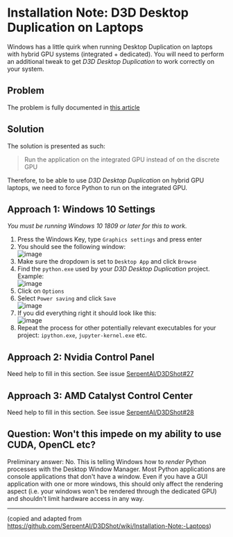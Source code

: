 # Installation Note: D3D Desktop Duplication on Laptops

Windows has a little quirk when running Desktop Duplication on laptops with hybrid GPU systems (integrated + dedicated). You will need to perform an additional tweak to get _D3D Desktop Duplication_ to work correctly on your system.

## Problem

The problem is fully documented in [this article](https://support.microsoft.com/en-us/help/3019314/error-generated-when-desktop-duplication-api-capable-application-is-ru)

## Solution

The solution is presented as such:

> Run the application on the integrated GPU instead of on the discrete GPU

Therefore, to be able to use _D3D Desktop Duplication_ on hybrid GPU laptops, we need to force Python to run on the integrated GPU.

## Approach 1: Windows 10 Settings

_You must be running Windows 10 1809 or later for this to work._

1. Press the Windows Key, type `Graphics settings` and press enter
2. You should see the following window:  
![image](https://user-images.githubusercontent.com/35039/84433008-a3b65d00-abfb-11ea-8343-81b8f265afc4.png)
3. Make sure the dropdown is set to `Desktop App` and click `Browse`
4. Find the `python.exe` used by your _D3D Desktop Duplication_ project. Example:  
![image](https://user-images.githubusercontent.com/35039/84433419-3d7e0a00-abfc-11ea-99a4-b5176535b0e5.png)
5. Click on `Options`
6. Select `Power saving` and click `Save`  
![image](https://user-images.githubusercontent.com/35039/84433562-7918d400-abfc-11ea-807a-e3c0b15d9fb2.png)
7. If you did everything right it should look like this:  
![image](https://user-images.githubusercontent.com/35039/84433706-bda46f80-abfc-11ea-9c64-a702b96095b8.png)
8. Repeat the process for other potentially relevant executables for your project: `ipython.exe`, `jupyter-kernel.exe` etc.

## Approach 2: Nvidia Control Panel

Need help to fill in this section. See issue [SerpentAI/D3DShot#27](https://github.com/SerpentAI/D3DShot/issues/27)

## Approach 3: AMD Catalyst Control Center

Need help to fill in this section. See issue [SerpentAI/D3DShot#28](https://github.com/SerpentAI/D3DShot/issues/28)

## Question: Won't this impede on my ability to use CUDA, OpenCL etc?

Preliminary answer: No. This is telling Windows how to _render_ Python processes with the Desktop Window Manager. Most Python applications are console applications that don't have a window. Even if you have a GUI application with one or more windows, this should only affect the rendering aspect (i.e. your windows won't be rendered through the dedicated GPU) and shouldn't limit hardware access in any way.

---
(copied and adapted from <https://github.com/SerpentAI/D3DShot/wiki/Installation-Note:-Laptops>)
